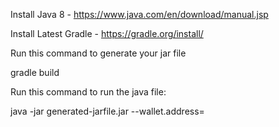 Install Java 8 - https://www.java.com/en/download/manual.jsp



Install Latest Gradle - https://gradle.org/install/



Run this command to generate your jar file


gradle build




Run this command to run the java file:

java -jar generated-jarfile.jar --wallet.address=<Your wallet address here>



